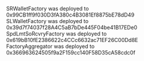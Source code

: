 SRWalletFactory was deployed to 0x99CB1ff9f030D3fA380c4B3081Ef8875bE78dD49  
SLWalletFactory was deployed to 0x39d7f74037f28A4C5aB7bDe445F04be41B17EDe0  
SpdLmtSoRcvryFactory was deployed to 0x619bB10fE2386622c4CCc6632ac71EF26C00Dd8E  
FactoryAggregator was deployed to 0x366963624505f9a2F159cc140F58D35cA58cdc0f